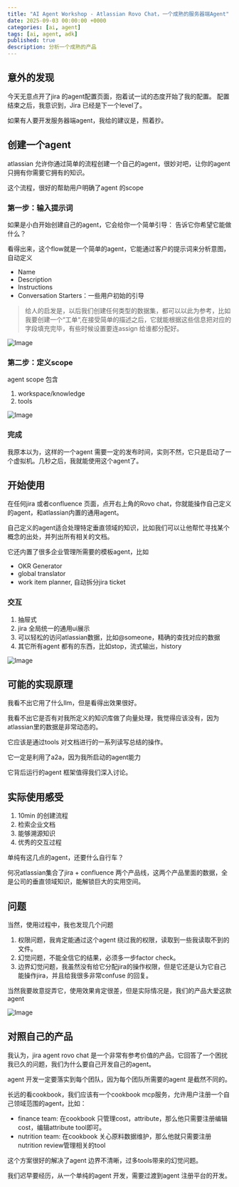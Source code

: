 ```yaml
---
title: "AI Agent Workshop - Atlassian Rovo Chat，一个成熟的服务器端Agent"
date: 2025-09-03 00:00:00 +0000
categories: [ai, agent]
tags: [ai, agent, adk]
published: true
description: 分析一个成熟的产品
---
```


## 意外的发现
今天无意点开了jira 的agent配置页面，抱着试一试的态度开始了我的配置。 配置结束之后，我意识到，Jira 已经是下一个level了。

如果有人要开发服务器端agent，我给的建议是，照着抄。

## 创建一个agent

atlassian 允许你通过简单的流程创建一个自己的agent，很妙对吧，让你的agent只拥有你需要它拥有的知识。

这个流程，很好的帮助用户明确了agent 的scope

### 第一步：输入提示词
如果是小白开始创建自己的agent，它会给你一个简单引导：
告诉它你希望它能做什么？

看得出来，这个flow就是一个简单的agent，它能通过客户的提示词来分析意图，自动定义
- Name
- Description
- Instructions
- Conversation Starters：一些用户初始的引导

> 给人的启发是，以后我们创建任何类型的数据集，都可以以此为参考，比如我要创建一个“工单“,在接受简单的描述之后，它就能根据这些信息把对应的字段填充完毕，有些时候设置要连assign 给谁都分配好。

![Image](/2025-09-03-workshop-jira-agent/1.png)

### 第二步：定义scope

agent scope 包含
1. workspace/knowledge
2. tools

![Image](/2025-09-03-workshop-jira-agent/2.png)

### 完成

我原本以为，这样的一个agent 需要一定的发布时间，实则不然，它只是启动了一个虚拟机。几秒之后，我就能使用这个agent了。

## 开始使用

在任何jira 或者confluence 页面，点开右上角的Rovo chat，你就能操作自己定义的agent，和atlassian内置的通用agent。

自己定义的agent适合处理特定垂直领域的知识，比如我们可以让他帮忙寻找某个概念的出处，并列出所有相关的文档。

它还内置了很多企业管理所需要的模板agent，比如
- OKR Generator
- global translator
- work item planner, 自动拆分jira ticket

### 交互

1. 抽屉式
2. jira 全局统一的通用ui展示
3. 可以轻松的访问atlassian数据，比如@someone，精确的查找对应的数据
4. 其它所有agent 都有的东西，比如stop，流式输出，history

![Image](/2025-09-03-workshop-jira-agent/4.png)

## 可能的实现原理
我看不出它用了什么llm，但是看得出效果很好。

我看不出它是否有对我所定义的知识库做了向量处理，我觉得应该没有，因为atlassian里的数据是非常动态的。

它应该是通过tools 对文档进行的一系列读写总结的操作。

它一定是利用了a2a，因为我所启动的agent能力

它背后运行的agent 框架值得我们深入讨论。

## 实际使用感受

1. 10min 的创建流程
2. 检索企业文档
3. 能够溯源知识
4. 优秀的交互过程

单纯有这几点的agent，还要什么自行车？

何况atlassian集合了jira + confluence 两个产品线，这两个产品里面的数据，全是公司的垂直领域知识，能解锁巨大的实用空间。

## 问题
当然，使用过程中，我也发现几个问题
1. 权限问题，我肯定能通过这个agent 绕过我的权限，读取到一些我读取不到的文件。
2. 幻觉问题，不能全信它的结果，必须多一步factor check。
3. 边界幻觉问题，我虽然没有给它分配jira的操作权限，但是它还是认为它自己能操作jira，并且给我很多非常confuse 的回复。

当然我要故意捉弄它，使用效果肯定很差，但是实际情况是，我们的产品大爱这款agent

![Image](/2025-09-03-workshop-jira-agent/3.png)

## 对照自己的产品

我认为，jira agent rovo chat 是一个非常有参考价值的产品，它回答了一个困扰我已久的问题，我们为什么要自己开发自己的agent。

agent 开发一定要落实到每个团队，因为每个团队所需要的agent 是截然不同的。

长远的看cookbook，我们应该有一个cookbook mcp服务，允许用户注册一个自己领域范围的agent，比如：
- finance team: 在cookbook 只管理cost，attribute，那么他只需要注册编辑cost，编辑attribute tool即可。
- nutrition team: 在cookbook 关心原料数据维护，那么他就只需要注册nutrition review管理相关的tool

这个方案很好的解决了agent 边界不清晰，过多tools带来的幻觉问题。

我们迟早要经历，从一个单纯的agent 开发，需要过渡到agent 注册平台的开发。